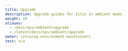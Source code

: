 ```yaml
---
title: Upgrade
description: Upgrade guides for Istio in ambient mode.
weight: 10
aliases:
  - /docs/ops/ambient/upgrade
  - /latest/docs/ops/ambient/upgrade
owner: istio/wg-environment-maintainers
test: n/a
---
```

